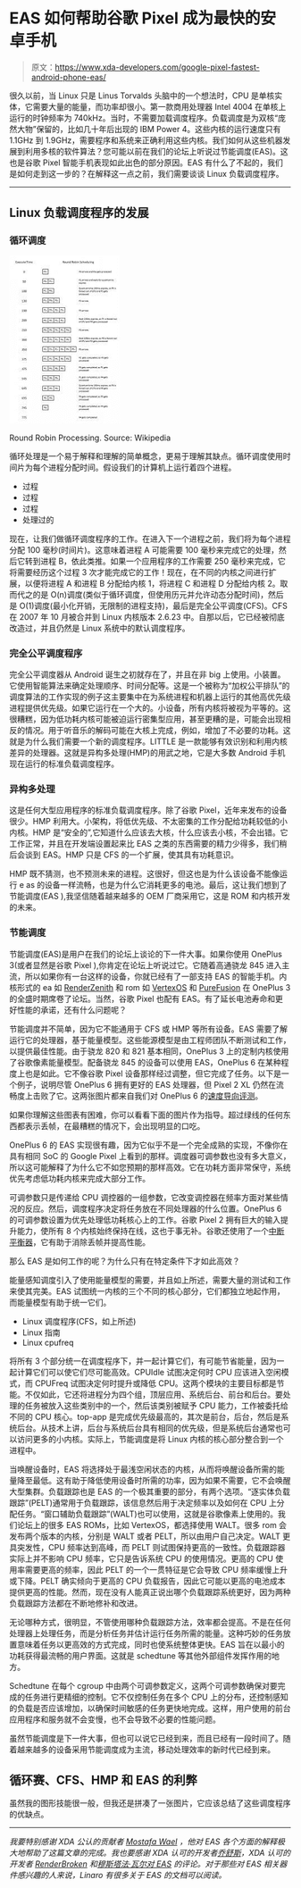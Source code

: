 # EAS 如何帮助谷歌 Pixel 成为最快的安卓手机

> 原文：<https://www.xda-developers.com/google-pixel-fastest-android-phone-eas/>

很久以前，当 Linux 只是 Linus Torvalds 头脑中的一个想法时，CPU 是单核实体，它需要大量的能量，而功率却很小。第一款商用处理器 Intel 4004 在单核上运行的时钟频率为 740kHz。当时，不需要加载调度程序。负载调度是为双核“庞然大物”保留的，比如几十年后出现的 IBM Power 4。这些内核的运行速度只有 1.1GHz 到 1.9GHz，需要程序和系统来正确利用这些内核。我们如何从这些机器发展到利用多核的软件算法？您可能以前在我们的论坛上听说过节能调度(EAS)。这也是谷歌 Pixel 智能手机表现如此出色的部分原因。EAS 有什么了不起的，我们是如何走到这一步的？在解释这一点之前，我们需要谈谈 Linux 负载调度程序。

* * *

## Linux 负载调度程序的发展

### 循环调度

 <picture>![](img/40c93baf2d3d43469e992e7b1de35c2f.png)</picture> 

Round Robin Processing. Source: Wikipedia

循环处理是一个易于解释和理解的简单概念，更易于理解其缺点。循环调度使用时间片为每个进程分配时间。假设我们的计算机上运行着四个进程。

*   过程
*   过程
*   过程
*   处理过的

现在，让我们做循环调度程序的工作。在进入下一个进程之前，我们将为每个进程分配 100 毫秒(时间片)。这意味着进程 A 可能需要 100 毫秒来完成它的处理，然后它转到进程 B，依此类推。如果一个应用程序的工作需要 250 毫秒来完成，它将需要经历这个过程 3 次才能完成它的工作！现在，在不同的内核之间进行扩展，以便将进程 A 和进程 B 分配给内核 1，将进程 C 和进程 D 分配给内核 2。取而代之的是 O(n)调度(类似于循环调度，但使用历元并允许动态分配时间)，然后是 O(1)调度(最小化开销，无限制的进程支持)，最后是完全公平调度(CFS)。CFS 在 2007 年 10 月被合并到 Linux 内核版本 2.6.23 中。自那以后，它已经被彻底改造过，并且仍然是 Linux 系统中的默认调度程序。

### 完全公平调度程序

完全公平调度器从 Android 诞生之初就存在了，并且在非 big 上使用。小装置。它使用智能算法来确定处理顺序、时间分配等。这是一个被称为“加权公平排队”的调度算法的工作实现的例子这主要集中在为系统进程和机器上运行的其他高优先级进程提供优先级。如果它运行在一个大的。小设备，所有内核将被视为平等的。这很糟糕，因为低功耗内核可能被迫运行密集型应用，甚至更糟的是，可能会出现相反的情况。用于听音乐的解码可能在大核上完成，例如，增加了不必要的功耗。这就是为什么我们需要一个新的调度程序。LITTLE 是一款能够有效识别和利用内核差异的处理器。这就是异构多处理(HMP)的用武之地，它是大多数 Android 手机现在运行的标准负载调度程序。

### 异构多处理

这是任何大型应用程序的标准负载调度程序。除了谷歌 Pixel，近年来发布的设备很少。HMP 利用大。小架构，将低优先级、不太密集的工作分配给功耗较低的小内核。HMP 是“安全的”,它知道什么应该去大核，什么应该去小核，不会出错。它工作正常，并且在开发端设置起来比 EAS 之类的东西需要的精力少得多，我们稍后会谈到 EAS。HMP 只是 CFS 的一个扩展，使其具有功耗意识。

HMP 既不猜测，也不预测未来的进程。这很好，但这也是为什么该设备不能像运行 e as 的设备一样流畅，也是为什么它消耗更多的电池。最后，这让我们想到了节能调度(EAS ),我坚信随着越来越多的 OEM 厂商采用它，这是 ROM 和内核开发的未来。

### 节能调度

节能调度(EAS)是用户在我们的论坛上谈论的下一件大事。如果你使用 OnePlus 3(或者显然是谷歌 Pixel ),你肯定在论坛上听说过它。它随着高通骁龙 845 进入主流，所以如果你有一台这样的设备，你就已经有了一部支持 EAS 的智能手机。内核形式的 ea 如 [RenderZenith](https://forum.xda-developers.com/oneplus-3/oneplus-3--3t-cross-device-development/renderzenith-op3-t3803706) 和 rom 如 [VertexOS](https://forum.xda-developers.com/oneplus-3/oneplus-3--3t-cross-device-development/rom-kernel-vertexos-blazar-zenith-kernel-t3571781) 和 [PureFusion](https://forum.xda-developers.com/oneplus-3/oneplus-3--3t-cross-device-development/rom-pure-fusion-os-t3654996) 在 OnePlus 3 的全盛时期席卷了论坛。当然，谷歌 Pixel 也配有 EAS。有了延长电池寿命和更好性能的承诺，还有什么问题呢？

节能调度并不简单，因为它不能通用于 CFS 或 HMP 等所有设备。EAS 需要了解运行它的处理器，基于能量模型。这些能源模型是由工程师团队不断测试和工作，以提供最佳性能。由于骁龙 820 和 821 基本相同，OnePlus 3 上的定制内核使用了谷歌像素能量模型。配备骁龙 845 的设备可以使用 EAS，OnePlus 6 在某种程度上也是如此。它不像谷歌 Pixel 设备那样经过调整，但它完成了任务。以下是一个例子，说明尽管 OnePlus 6 拥有更好的 EAS 处理器，但 Pixel 2 XL 仍然在流畅度上击败了它。这两张图片都来自我们对 OnePlus 6 的[速度导向评测](https://www.xda-developers.com/oneplus-6-speed-gaming-review/)。

如果你理解这些图表有困难，你可以看看下面的图片作为指导。超过绿线的任何东西都表示丢帧，在最糟糕的情况下，会出现明显的口吃。

OnePlus 6 的 EAS 实现很有趣，因为它似乎不是一个完全成熟的实现，不像你在具有相同 SoC 的 Google Pixel 上看到的那样。调度器可调参数也没有多大意义，所以这可能解释了为什么它不如您预期的那样高效。它在功耗方面非常保守，系统优先考虑低功耗内核来完成大部分工作。

可调参数只是传递给 CPU 调控器的一组参数，它改变调控器在频率方面对某些情况的反应。然后，调度程序决定将任务放在不同处理器的什么位置。OnePlus 6 的可调参数设置为优先处理低功耗核心上的工作。谷歌 Pixel 2 拥有巨大的输入提升能力，使所有 8 个内核始终保持在线，这也于事无补。谷歌还使用了一个[中断平衡器](https://source.android.com/devices/tech/debug/jank_jitter#interrupt)，它有助于消除丢帧并提高性能。

那么 EAS 是如何工作的呢？为什么只有在特定条件下才如此高效？

能量感知调度引入了使用能量模型的需要，并且如上所述，需要大量的测试和工作来使其完美。EAS 试图统一内核的三个不同的核心部分，它们都独立地起作用，而能量模型有助于统一它们。

*   Linux 调度程序(CFS，如上所述)
*   Linux 指南
*   Linux cpufreq

将所有 3 个部分统一在调度程序下，并一起计算它们，有可能节省能量，因为一起计算它们可以使它们尽可能高效。CPUIdle 试图决定何时 CPU 应该进入空闲模式，而 CPUFreq 试图决定何时提升或降低 CPU。这两个模块的主要目标都是节能。不仅如此，它还将进程分为四个组，顶层应用、系统后台、前台和后台。要处理的任务被放入这些类别中的一个，然后该类别被赋予 CPU 能力，工作被委托给不同的 CPU 核心。top-app 是完成优先级最高的，其次是前台，后台，然后是系统后台。从技术上讲，后台与系统后台具有相同的优先级，但是系统后台通常也可以访问更多的小内核。实际上，节能调度是将 Linux 内核的核心部分整合到一个进程中。

当唤醒设备时，EAS 将选择处于最浅空闲状态的内核，从而将唤醒设备所需的能量降至最低。这有助于降低使用设备时所需的功率，因为如果不需要，它不会唤醒大型集群。负载跟踪也是 EAS 的一个极其重要的部分，有两个选项。“逐实体负载跟踪”(PELT)通常用于负载跟踪，该信息然后用于决定频率以及如何在 CPU 上分配任务。“窗口辅助负载跟踪”(WALT)也可以使用，这就是谷歌像素上使用的。我们论坛上的很多 EAS ROMs，比如 VertexOS，都选择使用 WALT。很多 rom 会发布两个版本的内核，分别是 WALT 或者 PELT，所以由用户自己决定。WALT 更具突发性，CPU 频率达到高峰，而 PELT 则试图保持更高的一致性。负载跟踪器实际上并不影响 CPU 频率，它只是告诉系统 CPU 的使用情况。更高的 CPU 使用率需要更高的频率，因此 PELT 的一个一贯特征是它会导致 CPU 频率缓慢上升或下降。PELT 确实倾向于更高的 CPU 负载报告，因此它可能以更高的电池成本提供更高的性能。然而，现在没有人能真正说出哪个负载跟踪系统更好，因为两种负载跟踪方法都在不断地修补和改进。

无论哪种方式，很明显，不管使用哪种负载跟踪方法，效率都会提高。不是在任何处理器上处理任务，而是分析任务并估计运行任务所需的能量。这种巧妙的任务放置意味着任务以更高效的方式完成，同时也使系统整体更快。EAS 旨在以最小的功耗获得最流畅的用户界面。这就是 schedtune 等其他外部组件发挥作用的地方。

Schedtune 在每个 cgroup 中由两个可调参数定义，这两个可调参数确保对要完成的任务进行更精细的控制。它不仅控制任务在多个 CPU 上的分布，还控制感知的负载是否应该增加，以确保时间敏感的任务更快地完成。这样，用户使用的前台应用程序和服务就不会变慢，也不会导致不必要的性能问题。

虽然节能调度是下一件大事，但也可以说它已经到来，而且已经有一段时间了。随着越来越多的设备采用节能调度成为主流，移动处理效率的新时代已经到来。

## 循环赛、CFS、HMP 和 EAS 的利弊

虽然我的图形技能很一般，但我还是拼凑了一张图片，它应该总结了这些调度程序的优缺点。

* * *

*我要特别感谢 XDA 公认的贡献者 [Mostafa Wael](https://forum.xda-developers.com/member.php?u=5060769) ，他对 EAS 各个方面的解释极大地帮助了这篇文章的完成。我也要感谢 XDA 认可的开发者[乔舒斯](https://forum.xda-developers.com/member.php?u=6745491)，XDA 认可的开发者 [RenderBroken](https://forum.xda-developers.com/member.php?u=5438598) 和[穆斯塔法·瓦尔对 EAS](https://forum.xda-developers.com/u11/development/kernel-kirisakura-eas-0-7-energy-aware-t3647471/post73189268) 的评论。对于那些对 EAS 相关器件感兴趣的人来说，Linaro 有很多关于 EAS 的文档可以阅读。*